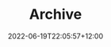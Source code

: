 ---
title: "Archive"
date: 2022-06-19T22:05:57+12:00
draft: false
type: archive

tables:
    All outages:
        modal: /modals/outage
        pagination: variables.all_outages.count
        template: tables/table.html
        variable: all_outages
        variable_params: "&sort=end_date desc"
        key_renaming: true
        item_limit: 50
        data:
            - id:
                mapping: outage_id
                cell_class: desktop-only
                td_class: url-button
                trigger_modal:
                    variable: modal_outage
                    click_function: reinitMap(variables.modal_outage.location)
            - street:
                mapping: street
                cell_class: desktop-only
            - suburb:
                mapping: suburb
                cell_class: desktop-only
            - status:
                mapping: status
                cell_class: desktop-only
                class: rounded-label
                boolean_class:
                    true:
                        mapping: active
                        value: true
                        class: light-orange-bg
                    false:
                        mapping: inactive
                        value: false
                        class: light-gray-bg
            - type:
                mapping: outage_type
                cell_class: desktop-only
                class: rounded-label
                boolean_class:
                    true:
                        mapping: planned
                        value: planned
                        class: light-green-bg
                    false:
                        mapping: unplanned
                        value: unplanned
                        class: light-pink-bg
            - start_date:
                mapping: start_date
                function: shortenJSONDate
                cell_class: desktop-only
            - start_time:
                mapping: start_date
                function: findJSONDateTime
                cell_class: larger-desktop-only
            - end_date:
                mapping: end_date
                function: shortenJSONDate
                cell_class: desktop-only
            - end_time:
                mapping: end_date
                function: findJSONDateTime
                cell_class: larger-desktop-only
            - outage:
                cell_class: mobile-only
                trigger_modal:
                    variable: modal_outage
                    click_function: reinitMap(variables.modal_outage.location)
                html:
                    - id:
                        mapping: outage_id
                        post_text: " — "
                        class: inline-outage-label font-bold 
                    - street:
                        mapping: street
                        post_text: " — "
                        class: inline-outage-label font-bold 
                    - suburb:
                        mapping: suburb
                        class: inline-outage-label font-bold 
                        force_line_break: true
                    - start_date:
                        mapping: start_date
                        function: shortenJSONDate
                        class: inline-outage-label
                    - start_time:
                        mapping: start_date
                        function: findJSONDateTime
                        class: inline-outage-label
                    - end_date:
                        pre_text: " — "
                        mapping: end_date
                        function: shortenJSONDate
                        class: inline-outage-label
                    - end_time:
                        mapping: end_date
                        function: findJSONDateTime
                        class: inline-outage-label
                        force_line_break: true
                    - status:
                        mapping: status
                        class: rounded-label inline-outage-label
                        boolean_class:
                            true:
                                mapping: active
                                value: true
                                class: light-orange-bg
                            false:
                                mapping: inactive
                                value: false
                                class: light-gray-bg
                    - type:
                        mapping: outage_type
                        class: rounded-label inline-outage-label
                        boolean_class:
                            true:
                                mapping: planned
                                value: planned
                                class: light-green-bg
                            false:
                                mapping: unplanned
                                value: unplanned
                                class: light-pink-bg

        enable_search:
            placeholder: Search by ID, street or suburb...
            function: getAllOutages

---